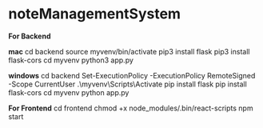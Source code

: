 # noteManagementSystem

**For Backend**

**mac**
cd  backend 
source myvenv/bin/activate
pip3 install flask
pip3 install flask-cors
cd myvenv
python3  app.py

**windows**
cd  backend 
Set-ExecutionPolicy -ExecutionPolicy RemoteSigned -Scope CurrentUser
.\myvenv\Scripts\Activate
pip install flask
pip install flask-cors
cd myvenv
python  app.py

**For Frontend**
cd frontend
chmod +x node_modules/.bin/react-scripts
npm start 
